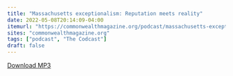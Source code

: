 ```yaml
---
title: "Massachusetts exceptionalism: Reputation meets reality"
date: 2022-05-08T20:14:09-04:00
itemurl: "https://commonwealthmagazine.org/podcast/massachusetts-exceptionalism-reputation-meets-reality/"
sites: "commonwealthmagazine.org"
tags: ["podcast", "The Codcast"]
draft: false
---
```


[Download MP3](https://feeds.soundcloud.com/stream/1263524503-massinc-the-codcast-582022.mp3)

